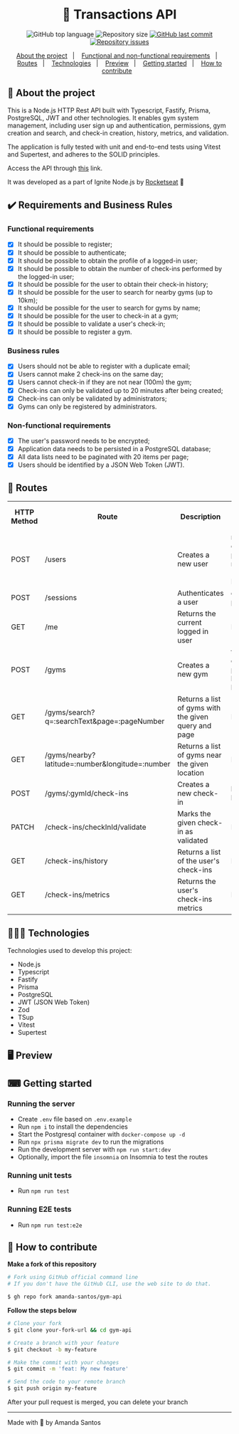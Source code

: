 <h1 align="center">
  💸 Transactions API
</h1>

<p align="center">
  <img alt="GitHub top language" src="https://img.shields.io/github/languages/top/amanda-santos/gym-api">

  <img alt="Repository size" src="https://img.shields.io/github/repo-size/amanda-santos/gym-api">

  <a href="https://github.com/amanda-santos/gym-api/commits/master">
    <img alt="GitHub last commit" src="https://img.shields.io/github/last-commit/amanda-santos/gym-api">
  </a>

  <a href="https://github.com/amanda-santos/gym-api/issues">
    <img alt="Repository issues" src="https://img.shields.io/github/issues/amanda-santos/gym-api">
  </a>
</p>

<p align="center">
  <a href="#-about-the-project">About the project</a>&nbsp;&nbsp;&nbsp;|&nbsp;&nbsp;&nbsp;
  <a href="#-functional-and-non-functional-requirements">Functional and non-functional requirements</a>&nbsp;&nbsp;&nbsp;|&nbsp;&nbsp;&nbsp;
  <a href="#-routes">Routes</a>&nbsp;&nbsp;&nbsp;|&nbsp;&nbsp;&nbsp;
  <a href="#-technologies">Technologies</a>&nbsp;&nbsp;&nbsp;|&nbsp;&nbsp;&nbsp;
  <a href="#-preview">Preview</a>&nbsp;&nbsp;&nbsp;|&nbsp;&nbsp;&nbsp;
  <a href="#-getting-started">Getting started</a>&nbsp;&nbsp;&nbsp;|&nbsp;&nbsp;&nbsp;
  <a href="#-how-to-contribute">How to contribute</a>&nbsp;&nbsp;&nbsp;
</p>

## 📝 About the project

<p>This is a Node.js HTTP Rest API built with Typescript, Fastify, Prisma, PostgreSQL, JWT and other technologies. It enables gym system management, including user sign up and authentication, permissions, gym creation and search, and check-in creation, history, metrics, and validation.</p>

<p>The application is fully tested with unit and end-to-end tests using Vitest and Supertest, and adheres to the SOLID principles.</p>

<p>Access the API through <a href="https://gym-api-ukop.onrender.com/" target="_blank">this</a> link.</p>

<p>It was developed as a part of Ignite Node.js by <a href="https://www.rocketseat.com.br/" target="_blank">Rocketseat</a> 🚀</p>

## ✔️ Requirements and Business Rules

### Functional requirements

- [x] It should be possible to register;
- [x] It should be possible to authenticate;
- [x] It should be possible to obtain the profile of a logged-in user;
- [x] It should be possible to obtain the number of check-ins performed by the logged-in user;
- [x] It should be possible for the user to obtain their check-in history;
- [x] It should be possible for the user to search for nearby gyms (up to 10km);
- [x] It should be possible for the user to search for gyms by name;
- [x] It should be possible for the user to check-in at a gym;
- [x] It should be possible to validate a user's check-in;
- [x] It should be possible to register a gym.

### Business rules

- [x] Users should not be able to register with a duplicate email;
- [x] Users cannot make 2 check-ins on the same day;
- [x] Users cannot check-in if they are not near (100m) the gym;
- [x] Check-ins can only be validated up to 20 minutes after being created;
- [x] Check-ins can only be validated by administrators;
- [x] Gyms can only be registered by administrators.

### Non-functional requirements

- [x] The user's password needs to be encrypted;
- [x] Application data needs to be persisted in a PostgreSQL database;
- [x] All data lists need to be paginated with 20 items per page;
- [x] Users should be identified by a JSON Web Token (JWT).

## 🚃 Routes

<table>
  <tr>
    <th>HTTP Method</th>
    <th>Route</th>
    <th>Description</th>
    <th>Request body</th>
    <th>Requires authentication token?</th>
    <th>Requires admin permission?</th>
  </tr>

  <tr>
    <td>POST</td>
    <td>/users</td>
    <td>Creates a new user</td>
    <td>
      name
      <br />
      email
      <br />
      password
      <br />
      role (ADMIN or MEMBER)
    </td>
    <td></td>
    <td></td>
  </tr>

  <tr>
    <td>POST</td>
    <td>/sessions</td>
    <td>Authenticates a user</td>
    <td>
      email
      <br />
      password
    </td>
    <td></td>
    <td></td>
  </tr>

  <tr>
    <td>GET</td>
    <td>/me</td>
    <td>Returns the current logged in user</td>
    <td>N/A</td>
    <td>
      ✔️
    </td>
    <td></td>
  </tr>

  <tr>
    <td>POST</td>
    <td>/gyms</td>
    <td>Creates a new gym</td>
    <td>
      title
      <br />
      description
      <br />
      phone
      <br />
      latitude
      <br />
      longitude
    </td>
    <td>
      ✔️
    </td>
    <td>
      ✔️
    </td>
  </tr>

  <tr>
    <td>GET</td>
    <td>/gyms/search?q=:searchText&page=:pageNumber</td>
    <td>Returns a list of gyms with the given query and page</td>
    <td>N/A</td>
    <td>
      ✔️
    </td>
    <td></td>
  </tr>

  <tr>
    <td>GET</td>
    <td>/gyms/nearby?latitude=:number&longitude=:number</td>
    <td>Returns a list of gyms near the given location</td>
    <td>N/A</td>
    <td>
      ✔️
    </td>
    <td></td>
  </tr>

  <tr>
    <td>POST</td>
    <td>/gyms/:gymId/check-ins</td>
    <td>Creates a new check-in</td>
    <td>
      latitude
      <br />
      longitude
    </td>
    <td>
      ✔️
    </td>
    <td></td>
  </tr>

  <tr>
    <td>PATCH</td>
    <td>/check-ins/checkInId/validate</td>
    <td>Marks the given check-in as validated</td>
    <td>N/A</td>
    <td>
      ✔️
    </td>
    <td>
      ✔️
    </td>
  </tr>

  <tr>
    <td>GET</td>
    <td>/check-ins/history</td>
    <td>Returns a list of the user's check-ins</td>
    <td>N/A</td>
    <td>
      ✔️
    </td>
    <td></td>
  </tr>

  <tr>
    <td>GET</td>
    <td>/check-ins/metrics</td>
    <td>Returns the user's check-ins metrics</td>
    <td>N/A</td>
    <td>
      ✔️
    </td>
    <td></td>
  </tr>
</table>

## 👩🏻‍💻 Technologies

Technologies used to develop this project:

- Node.js
- Typescript
- Fastify
- Prisma
- PostgreSQL
- JWT (JSON Web Token)
- Zod
- TSup
- Vitest
- Supertest

## 🖥 Preview


## ⌨ Getting started

### Running the server

- Create `.env` file based on `.env.example`
- Run `npm i` to install the dependencies
- Start the Postgresql container with `docker-compose up -d`
- Run `npx prisma migrate dev` to run the migrations
- Run the development server with `npm run start:dev`
- Optionally, import the file `insomnia` on Insomnia to test the routes

### Running unit tests

- Run `npm run test`

### Running E2E tests

- Run `npm run test:e2e`

## 🤔 How to contribute

**Make a fork of this repository**

```bash
# Fork using GitHub official command line
# If you don't have the GitHub CLI, use the web site to do that.

$ gh repo fork amanda-santos/gym-api
```

**Follow the steps below**

```bash
# Clone your fork
$ git clone your-fork-url && cd gym-api

# Create a branch with your feature
$ git checkout -b my-feature

# Make the commit with your changes
$ git commit -m 'feat: My new feature'

# Send the code to your remote branch
$ git push origin my-feature
```

After your pull request is merged, you can delete your branch

---

Made with 🧡 by Amanda Santos
